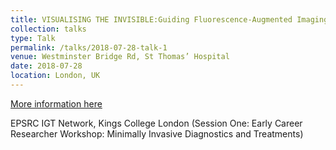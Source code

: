 ```yaml
---
title: VISUALISING THE INVISIBLE:​Guiding Fluorescence-Augmented Imaging System for Breast Cancer Surgery
collection: talks
type: Talk
permalink: /talks/2018-07-28-talk-1
venue: Westminster Bridge Rd, St Thomas’ Hospital
date: 2018-07-28
location: London, UK
---
```


[More information here](http://example2.com)

EPSRC IGT Network, Kings College London (Session One: Early Career Researcher Workshop: Minimally Invasive Diagnostics and Treatments) 
